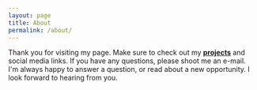 ```yaml
---
layout: page
title: About
permalink: /about/
---
```


Thank you for visiting my page. Make sure to check out my <b><a href='/projects/'>projects</a></b> and social media links. If you have any questions, please shoot me an e-mail. I'm always happy to answer a question, or read about a new opportunity. I look forward to hearing from you.